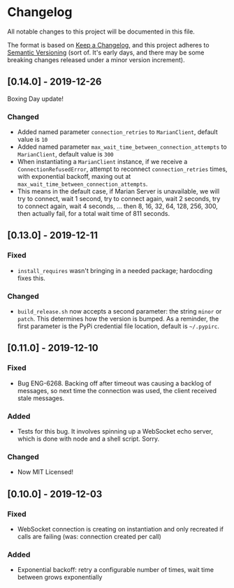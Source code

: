# Changelog

All notable changes to this project will be documented in this file.

The format is based on [Keep a Changelog](https://keepachangelog.com/en/1.0.0/),
and this project adheres to [Semantic Versioning](https://semver.org/spec/v2.0.0.html) (sort of. It's early days, and there may be some breaking changes released under a minor version increment).

## [0.14.0] - 2019-12-26

Boxing Day update!

### Changed

- Added named parameter `connection_retries` to `MarianClient`, default value is `10`
- Added named parameter `max_wait_time_between_connection_attempts` to `MarianClient`, default value is `300`
- When instantiating a `MarianClient` instance, if we receive a `ConnectionRefusedError`, attempt to reconnect `connection_retries` times, with exponential backoff, maxing out at `max_wait_time_between_connection_attempts`.
- This means in the default case, if Marian Server is unavailable, we will try to connect, wait 1 second, try to connect again, wait 2 seconds, try to connect again, wait 4 seconds, ... then 8, 16, 32, 64, 128, 256, 300, then actually fail, for a total wait time of 811 seconds.

## [0.13.0] - 2019-12-11

### Fixed

- `install_requires` wasn't bringing in a needed package; hardocding fixes this.

### Changed

- `build_release.sh` now accepts a second parameter: the string `minor` or `patch`. This determines how the version is bumped. As a reminder, the first parameter is the PyPi credential file location, default is `~/.pypirc`.

## [0.11.0] - 2019-12-10

### Fixed

- Bug ENG-6268. Backing off after timeout was causing a backlog of messages, so next time the connection was used, the client received stale messages.

### Added

- Tests for this bug. It involves spinning up a WebSocket echo server, which is done with node and a shell script. Sorry.

### Changed

- Now MIT Licensed!

## [0.10.0] - 2019-12-03

### Fixed

- WebSocket connection is creating on instantiation and only recreated if calls are failing (was: connection created per call)

### Added

- Exponential backoff: retry a configurable number of times, wait time between grows exponentially

